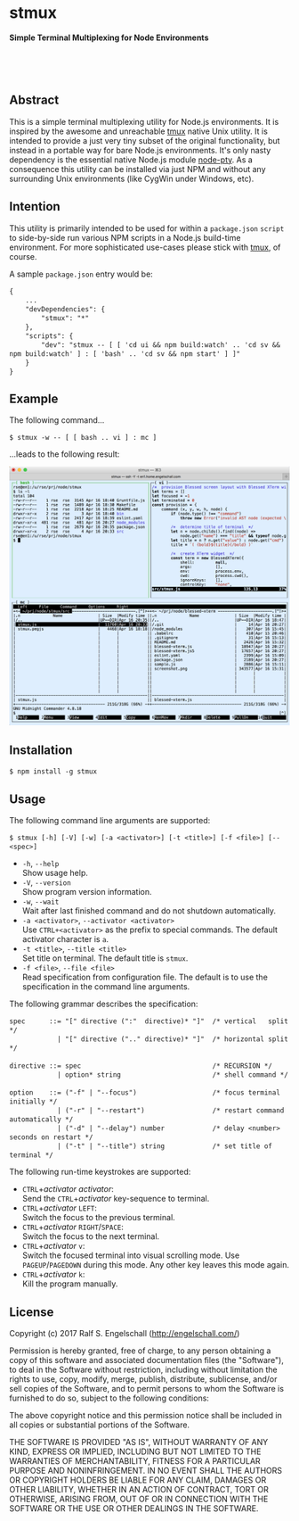 
stmux
=====

**Simple Terminal Multiplexing for Node Environments**

<p/>
<img src="https://nodei.co/npm/stmux.png?downloads=true&stars=true" alt=""/>

<p/>
<img src="https://david-dm.org/rse/stmux.png" alt=""/>

Abstract
--------

This is a simple terminal multiplexing utility for Node.js
environments. It is inspired by the awesome and unreachable
[tmux](https://tmux.github.io/) native Unix utility. It is intended
to provide a just very tiny subset of the original functionality,
but instead in a portable way for bare Node.js environments. It's
only nasty dependency is the essential native Node.js module
[node-pty](https://github.com/Tyriar/node-pty). As a consequence this
utility can be installed via just NPM and without any surrounding Unix
environments (like CygWin under Windows, etc).

Intention
---------

This utility is primarily intended to be used for within a
`package.json` `script` to side-by-side run various NPM scripts in a
Node.js build-time environment. For more sophisticated use-cases please
stick with [tmux](https://tmux.github.io/), of course.

A sample `package.json` entry would be:

```
{
    ...
    "devDependencies": {
        "stmux": "*"
    },
    "scripts": {
        "dev": "stmux -- [ [ 'cd ui && npm build:watch' .. 'cd sv && npm build:watch' ] : [ 'bash' .. 'cd sv && npm start' ] ]"
    }
}
```

Example
-------

The following command...

```
$ stmux -w -- [ [ bash .. vi ] : mc ]
```

...leads to the following result:

![stmux usage](screenshot.png)

Installation
------------

```
$ npm install -g stmux
```

Usage
-----

The following command line arguments are supported:

```
$ stmux [-h] [-V] [-w] [-a <activator>] [-t <title>] [-f <file>] [-- <spec>]
```

- `-h`, `--help`<br/>
  Show usage help.
- `-V`, `--version`<br/>
  Show program version information.
- `-w`, `--wait`<br/>
  Wait after last finished command and do not shutdown automatically.
- `-a <activator>`, `--activator <activator>`<br/>
  Use `CTRL+<activator>` as the prefix to special commands.
  The default activator character is `a`.
- `-t <title>`, `--title <title>`<br/>
  Set title on terminal. The default title is `stmux`.
- `-f <file>`, `--file <file>`<br/>
  Read specification from configuration file. The
  default is to use the specification in the command line arguments.

The following grammar describes the specification:

```
spec      ::= "[" directive (":"  directive)* "]"  /* vertical   split */
            | "[" directive (".." directive)* "]"  /* horizontal split */

directive ::= spec                                 /* RECURSION */
            | option* string                       /* shell command */

option    ::= ("-f" | "--focus")                   /* focus terminal initially */
            | ("-r" | "--restart")                 /* restart command automatically */
            | ("-d" | "--delay") number            /* delay <number> seconds on restart */
            | ("-t" | "--title") string            /* set title of terminal */
```

The following run-time keystrokes are supported:

- `CTRL`+*activator* *activator*:<br/>
  Send the `CTRL`+*activator* key-sequence to terminal.
- `CTRL`+*activator* `LEFT`:<br/>
  Switch the focus to the previous terminal.
- `CTRL`+*activator* `RIGHT`/`SPACE`:<br/>
  Switch the focus to the next terminal.
- `CTRL`+*activator* `v`:<br/>
  Switch the focused terminal into visual scrolling mode.
  Use `PAGEUP`/`PAGEDOWN` during this mode. Any other
  key leaves this mode again.
- `CTRL`+*activator* `k`:<br/>
  Kill the program manually.

License
-------

Copyright (c) 2017 Ralf S. Engelschall (http://engelschall.com/)

Permission is hereby granted, free of charge, to any person obtaining
a copy of this software and associated documentation files (the
"Software"), to deal in the Software without restriction, including
without limitation the rights to use, copy, modify, merge, publish,
distribute, sublicense, and/or sell copies of the Software, and to
permit persons to whom the Software is furnished to do so, subject to
the following conditions:

The above copyright notice and this permission notice shall be included
in all copies or substantial portions of the Software.

THE SOFTWARE IS PROVIDED "AS IS", WITHOUT WARRANTY OF ANY KIND,
EXPRESS OR IMPLIED, INCLUDING BUT NOT LIMITED TO THE WARRANTIES OF
MERCHANTABILITY, FITNESS FOR A PARTICULAR PURPOSE AND NONINFRINGEMENT.
IN NO EVENT SHALL THE AUTHORS OR COPYRIGHT HOLDERS BE LIABLE FOR ANY
CLAIM, DAMAGES OR OTHER LIABILITY, WHETHER IN AN ACTION OF CONTRACT,
TORT OR OTHERWISE, ARISING FROM, OUT OF OR IN CONNECTION WITH THE
SOFTWARE OR THE USE OR OTHER DEALINGS IN THE SOFTWARE.

